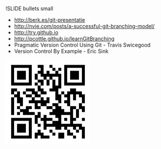 !SLIDE bullets small

* http://berk.es/git-presentatie
* http://nvie.com/posts/a-successful-git-branching-model/
* http://try.github.io
* http://pcottle.github.io/learnGitBranching
* Pragmatic Version Control Using Git - Travis Swicegood
* Version Control By Example - Eric Sink

![QR](qr.png)
